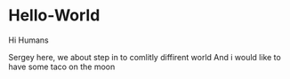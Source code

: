 # Hello-World

Hi Humans

Sergey here, we about step in to comlitly diffirent world
And i would like to have some taco on the moon
